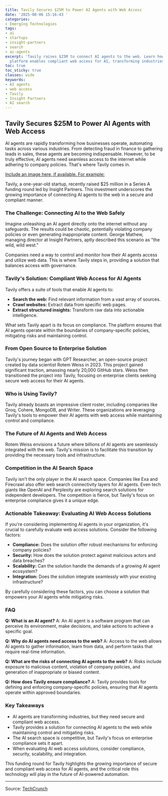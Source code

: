 ```yaml
---
title: Tavily Secures $25M to Power AI Agents with Web Access
date: '2025-08-06 15:16:43 '
categories:
- Emerging Technologies
tags:
- ai
- startups
- insight-partners
- search
- ai-agents
excerpt: 'Tavily raises $25M to connect AI agents to the web. Learn how Tavily''s
  platform enables compliant web access for AI, transforming industries. #AI #Startups'
toc: true
toc_sticky: true
classes: wide
keywords:
- AI agents
- web access
- Tavily
- Insight Partners
- AI search
---
```


## Tavily Secures $25M to Power AI Agents with Web Access

AI agents are rapidly transforming how businesses operate, automating tasks across various industries. From detecting fraud in finance to gathering leads in sales, these agents are becoming indispensable. However, to be truly effective, AI agents need seamless access to the internet while adhering to company policies. That's where Tavily comes in.

[Include an image here, if available.  For example: ](/tavily_image.jpg)

Tavily, a one-year-old startup, recently raised $25 million in a Series A funding round led by Insight Partners. This investment underscores the growing importance of connecting AI agents to the web in a secure and compliant manner.

### The Challenge: Connecting AI to the Web Safely

Imagine unleashing an AI agent directly onto the internet without any safeguards. The results could be chaotic, potentially violating company policies or even generating inappropriate content. George Mathew, managing director at Insight Partners, aptly described this scenario as "the wild, wild west."

Companies need a way to control and monitor how their AI agents access and utilize web data. This is where Tavily steps in, providing a solution that balances access with governance.

### Tavily's Solution: Compliant Web Access for AI Agents

Tavily offers a suite of tools that enable AI agents to:

*   **Search the web:** Find relevant information from a vast array of sources.
*   **Crawl websites:** Extract data from specific web pages.
*   **Extract structured insights:** Transform raw data into actionable intelligence.

What sets Tavily apart is its focus on compliance. The platform ensures that AI agents operate within the boundaries of company-specific policies, mitigating risks and maintaining control.

### From Open Source to Enterprise Solution

Tavily's journey began with GPT Researcher, an open-source project created by data scientist Rotem Weiss in 2023. This project gained significant traction, amassing nearly 20,000 GitHub stars. Weiss then transitioned the project into Tavily, focusing on enterprise clients seeking secure web access for their AI agents.

### Who is Using Tavily?

Tavily already boasts an impressive client roster, including companies like Groq, Cohere, MongoDB, and Writer. These organizations are leveraging Tavily's tools to empower their AI agents with web access while maintaining control and compliance.

### The Future of AI Agents and Web Access

Rotem Weiss envisions a future where billions of AI agents are seamlessly integrated with the web. Tavily's mission is to facilitate this transition by providing the necessary tools and infrastructure.

### Competition in the AI Search Space

Tavily isn't the only player in the AI search space. Companies like Exa and Firecrawl also offer web search connectivity layers for AI agents. Even tech giants like OpenAI and Perplexity are exploring search solutions for independent developers. The competition is fierce, but Tavily's focus on enterprise compliance gives it a unique edge.

### Actionable Takeaway: Evaluating AI Web Access Solutions

If you're considering implementing AI agents in your organization, it's crucial to carefully evaluate web access solutions. Consider the following factors:

*   **Compliance:** Does the solution offer robust mechanisms for enforcing company policies?
*   **Security:** How does the solution protect against malicious actors and data breaches?
*   **Scalability:** Can the solution handle the demands of a growing AI agent ecosystem?
*   **Integration:** Does the solution integrate seamlessly with your existing infrastructure?

By carefully considering these factors, you can choose a solution that empowers your AI agents while mitigating risks.

### FAQ

**Q: What is an AI agent?**
A: An AI agent is a software program that can perceive its environment, make decisions, and take actions to achieve a specific goal.

**Q: Why do AI agents need access to the web?**
A: Access to the web allows AI agents to gather information, learn from data, and perform tasks that require real-time information.

**Q: What are the risks of connecting AI agents to the web?**
A: Risks include exposure to malicious content, violation of company policies, and generation of inappropriate or biased content.

**Q: How does Tavily ensure compliance?**
A: Tavily provides tools for defining and enforcing company-specific policies, ensuring that AI agents operate within approved boundaries.

### Key Takeaways

*   AI agents are transforming industries, but they need secure and compliant web access.
*   Tavily provides a solution for connecting AI agents to the web while maintaining control and mitigating risks.
*   The AI search space is competitive, but Tavily's focus on enterprise compliance sets it apart.
*   When evaluating AI web access solutions, consider compliance, security, scalability, and integration.

This funding round for Tavily highlights the growing importance of secure and compliant web access for AI agents, and the critical role this technology will play in the future of AI-powered automation.

---

Source: [TechCrunch](https://techcrunch.com/2025/08/06/tavily-raises-25m-to-connect-ai-agents-to-the-web/)